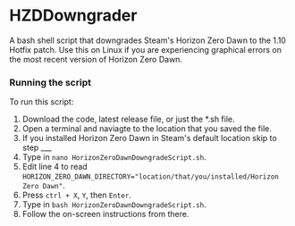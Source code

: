 # HZDDowngrader
A bash shell script that downgrades Steam's Horizon Zero Dawn to the 1.10 Hotfix patch. Use this on Linux if you are experiencing graphical errors on the most recent version of Horizon Zero Dawn.

### Running the script
To run this script:
1. Download the code, latest release file, or just the *.sh file.
2. Open a terminal and naviagte to the location that you saved the file.
3. If you installed Horizon Zero Dawn in Steam's default location skip to step ___
4. Type in `nano HorizonZeroDawnDowngradeScript.sh`.
5. Edit line 4 to read `HORIZON_ZERO_DAWN_DIRECTORY="location/that/you/installed/Horizon Zero Dawn"`.
6. Press `ctrl + X`, `Y`, then `Enter`.
7. Type in `bash HorizonZeroDawnDowngradeScript.sh`.
8. Follow the on-screen instructions from there.
